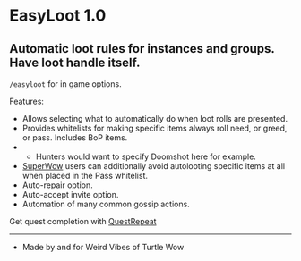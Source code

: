 # EasyLoot 1.0
Automatic loot rules for instances and groups. Have loot handle itself.  
---
`/easyloot` for in game options.  

Features:
* Allows selecting what to automatically do when loot rolls are presented.  
* Provides whitelists for making specific items always roll need, or greed, or pass. Includes BoP items.  
* * Hunters would want to specify Doomshot here for example.  
* [SuperWow](https://github.com/balakethelock/SuperWoW/) users can additionally avoid autolooting specific items at all when placed in the Pass whitelist.  
* Auto-repair option.  
* Auto-accept invite option.  
* Automation of many common gossip actions.  

Get quest completion with [QuestRepeat](https://github.com/MarcelineVQ/QuestRepeat) 

___
* Made by and for Weird Vibes of Turtle Wow  

